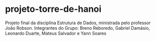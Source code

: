 # projeto-torre-de-hanoi
Projeto final da disciplina Estrutura de Dados, ministrada pelo professor João Robson.
Integrantes do Grupo: Breno Reboredo, Gabriel Damásio, Leonardo Duarte, Mateus Salvador e Yann Soares
